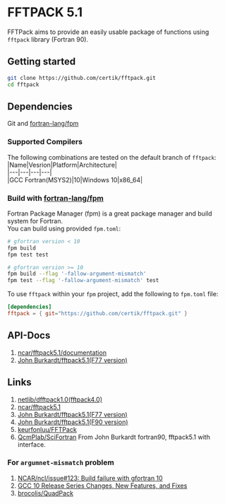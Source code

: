 # FFTPACK 5.1
FFTPack aims to provide an easily usable package of functions using `fftpack` library (Fortran 90).

## Getting started
```bash
git clone https://github.com/certik/fftpack.git
cd fftpack
```
## Dependencies

Git and [fortran-lang/fpm](https://github.com/fortran-lang/fpm)

### Supported Compilers
The following combinations are tested on the default branch of `fftpack`:  
|Name|Vesrion|Platform|Architecture|  
|---|---|---|---|  
|GCC Fortran(MSYS2)|10|Windows 10|x86_64|  

### Build with [fortran-lang/fpm](https://github.com/fortran-lang/fpm)
Fortran Package Manager (fpm) is a great package manager and build system for Fortran.   
You can build using provided `fpm.toml`:
```bash
# gfortran version < 10
fpm build
fpm test test

# gfortran version >= 10
fpm build --flag '-fallow-argument-mismatch' 
fpm test --flag '-fallow-argument-mismatch' test
```
To use `fftpack` within your `fpm` project, add the following to `fpm.toml` file:
```toml
[dependencies]
fftpack = { git="https://github.com/certik/fftpack.git" }
```

## API-Docs
1. [ncar/fftpack5.1/documentation](https://www2.cisl.ucar.edu/resources/legacy/fft5/documentation)
2. [John Burkardt/fftpack5.1(F77 version)](https://people.sc.fsu.edu/~jburkardt/f77_src/fftpack5.1/fftpack5.1.html)

## Links
1. [netlib/dfftpack1.0(fftpack4.0)](http://www.netlib.org/fftpack/)
2. [ncar/fftpack5.1](https://www2.cisl.ucar.edu/resources/legacy/fft5)
3. [John Burkardt/fftpack5.1(F77 version)](https://people.sc.fsu.edu/~jburkardt/f77_src/fftpack5.1/fftpack5.1.html)
4. [John Burkardt/fftpack5.1(F90 version)](https://people.sc.fsu.edu/~jburkardt/f_src/fftpack51/fftpack51.html)
5. [keurfonluu/FFTPack](https://github.com/keurfonluu/FFTPack)  
6. [QcmPlab/SciFortran](https://github.com/QcmPlab/SciFortran)
From John Burkardt fortran90, fftpack5.1 with interface.

### For `argumnet-mismatch` problem
1. [NCAR/ncl/issue#123: Build failure with gfortran 10](https://github.com/NCAR/ncl/issues/123)
2. [GCC 10 Release Series Changes, New Features, and Fixes](https://gcc.gnu.org/gcc-10/changes.html)
3. [brocolis/QuadPack](https://github.com/brocolis/quadpack)